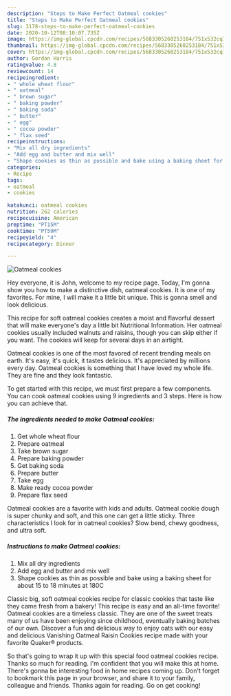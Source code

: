 ```yaml
---
description: "Steps to Make Perfect Oatmeal cookies"
title: "Steps to Make Perfect Oatmeal cookies"
slug: 3178-steps-to-make-perfect-oatmeal-cookies
date: 2020-10-12T08:10:07.735Z
image: https://img-global.cpcdn.com/recipes/5683305260253184/751x532cq70/oatmeal-cookies-recipe-main-photo.jpg
thumbnail: https://img-global.cpcdn.com/recipes/5683305260253184/751x532cq70/oatmeal-cookies-recipe-main-photo.jpg
cover: https://img-global.cpcdn.com/recipes/5683305260253184/751x532cq70/oatmeal-cookies-recipe-main-photo.jpg
author: Gordon Harris
ratingvalue: 4.8
reviewcount: 14
recipeingredient:
- " whole wheat flour"
- " oatmeal"
- " brown sugar"
- " baking powder"
- " baking soda"
- " butter"
- " egg"
- " cocoa powder"
- " flax seed"
recipeinstructions:
- "Mix all dry ingredients"
- "Add egg and butter and mix well"
- "Shape cookies as thin as possible and bake using a baking sheet for about 15 to 18 minutes at 180C"
categories:
- Recipe
tags:
- oatmeal
- cookies

katakunci: oatmeal cookies 
nutrition: 262 calories
recipecuisine: American
preptime: "PT15M"
cooktime: "PT59M"
recipeyield: "4"
recipecategory: Dinner

---
```



![Oatmeal cookies](https://img-global.cpcdn.com/recipes/5683305260253184/751x532cq70/oatmeal-cookies-recipe-main-photo.jpg)

Hey everyone, it is John, welcome to my recipe page. Today, I'm gonna show you how to make a distinctive dish, oatmeal cookies. It is one of my favorites. For mine, I will make it a little bit unique. This is gonna smell and look delicious.

This recipe for soft oatmeal cookies creates a moist and flavorful dessert that will make everyone&#39;s day a little bit Nutritional Information. Her oatmeal cookies usually included walnuts and raisins, though you can skip either if you want. The cookies will keep for several days in an airtight.

Oatmeal cookies is one of the most favored of recent trending meals on earth. It's easy, it's quick, it tastes delicious. It's appreciated by millions every day. Oatmeal cookies is something that I have loved my whole life. They are fine and they look fantastic.


To get started with this recipe, we must first prepare a few components. You can cook oatmeal cookies using 9 ingredients and 3 steps. Here is how you can achieve that.

<!--inarticleads1-->

##### The ingredients needed to make Oatmeal cookies:

1. Get  whole wheat flour
1. Prepare  oatmeal
1. Take  brown sugar
1. Prepare  baking powder
1. Get  baking soda
1. Prepare  butter
1. Take  egg
1. Make ready  cocoa powder
1. Prepare  flax seed


Oatmeal cookies are a favorite with kids and adults. Oatmeal cookie dough is super chunky and soft, and this one can get a little sticky. Three characteristics I look for in oatmeal cookies? Slow bend, chewy goodness, and ultra soft. 

<!--inarticleads2-->

##### Instructions to make Oatmeal cookies:

1. Mix all dry ingredients
1. Add egg and butter and mix well
1. Shape cookies as thin as possible and bake using a baking sheet for about 15 to 18 minutes at 180C


Classic big, soft oatmeal cookies recipe for classic cookies that taste like they came fresh from a bakery! This recipe is easy and an all-time favorite! Oatmeal cookies are a timeless classic. They are one of the sweet treats many of us have been enjoying since childhood, eventually baking batches of our own. Discover a fun and delicious way to enjoy oats with our easy and delicious Vanishing Oatmeal Raisin Cookies recipe made with your favorite Quaker® products. 

So that's going to wrap it up with this special food oatmeal cookies recipe. Thanks so much for reading. I'm confident that you will make this at home. There's gonna be interesting food in home recipes coming up. Don't forget to bookmark this page in your browser, and share it to your family, colleague and friends. Thanks again for reading. Go on get cooking!
